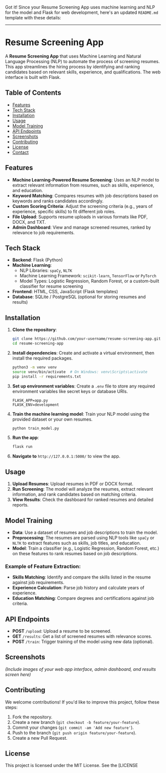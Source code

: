 Got it! Since your Resume Screening App uses machine learning and NLP for the model and Flask for web development, here's an updated `README.md` template with these details:

---

# Resume Screening App

A **Resume Screening App** that uses Machine Learning and Natural Language Processing (NLP) to automate the process of screening resumes. This app streamlines the hiring process by identifying and ranking candidates based on relevant skills, experience, and qualifications. The web interface is built with Flask.

## Table of Contents

- [Features](#features)
- [Tech Stack](#tech-stack)
- [Installation](#installation)
- [Usage](#usage)
- [Model Training](#model-training)
- [API Endpoints](#api-endpoints)
- [Screenshots](#screenshots)
- [Contributing](#contributing)
- [License](#license)
- [Contact](#contact)

## Features

- **Machine Learning-Powered Resume Screening**: Uses an NLP model to extract relevant information from resumes, such as skills, experience, and education.
- **Keyword Matching**: Compares resumes with job descriptions based on keywords and ranks candidates accordingly.
- **Custom Scoring Criteria**: Adjust the screening criteria (e.g., years of experience, specific skills) to fit different job roles.
- **File Upload**: Supports resume uploads in various formats like PDF, DOCX, and TXT.
- **Admin Dashboard**: View and manage screened resumes, ranked by relevance to job requirements.

## Tech Stack

- **Backend**: Flask (Python)
- **Machine Learning**: 
  - NLP Libraries: `spaCy`, `NLTK`
  - Machine Learning Framework: `scikit-learn`, `TensorFlow` or `PyTorch`
  - Model Types: Logistic Regression, Random Forest, or a custom-built classifier for resume screening
- **Frontend**: HTML, CSS, JavaScript (Flask templates)
- **Database**: SQLite / PostgreSQL (optional for storing resumes and results)

## Installation

1. **Clone the repository**:
    ```bash
    git clone https://github.com/your-username/resume-screening-app.git
    cd resume-screening-app
    ```

2. **Install dependencies**:
    Create and activate a virtual environment, then install the required packages.
    ```bash
    python3 -m venv venv
    source venv/bin/activate  # On Windows: venv\Scripts\activate
    pip install -r requirements.txt
    ```

3. **Set up environment variables**:
   Create a `.env` file to store any required environment variables like secret keys or database URIs.
   ```env
   FLASK_APP=app.py
   FLASK_ENV=development
   ```

4. **Train the machine learning model**:
    Train your NLP model using the provided dataset or your own resumes.
    ```bash
    python train_model.py
    ```

5. **Run the app**:
    ```bash
    flask run
    ```

6. **Navigate to** `http://127.0.0.1:5000/` to view the app.

## Usage

1. **Upload Resumes**: Upload resumes in PDF or DOCX format.
2. **Run Screening**: The model will analyze the resumes, extract relevant information, and rank candidates based on matching criteria.
3. **View Results**: Check the dashboard for ranked resumes and detailed reports.

## Model Training

- **Data**: Use a dataset of resumes and job descriptions to train the model.
- **Preprocessing**: The resumes are parsed using NLP tools like `spaCy` or `NLTK` to extract features such as skills, job titles, and education.
- **Model**: Train a classifier (e.g., Logistic Regression, Random Forest, etc.) on these features to rank resumes based on job descriptions.

### Example of Feature Extraction:

- **Skills Matching**: Identify and compare the skills listed in the resume against job requirements.
- **Experience Calculation**: Parse job history and calculate years of experience.
- **Education Matching**: Compare degrees and certifications against job criteria.

## API Endpoints

- **POST** `/upload`: Upload a resume to be screened.
- **GET** `/results`: Get a list of screened resumes with relevance scores.
- **POST** `/train`: Trigger training of the model using new data (optional).

## Screenshots

*(Include images of your web app interface, admin dashboard, and results screen here)*

## Contributing

We welcome contributions! If you'd like to improve this project, follow these steps:

1. Fork the repository.
2. Create a new branch (`git checkout -b feature/your-feature`).
3. Commit your changes (`git commit -am 'Add new feature'`).
4. Push to the branch (`git push origin feature/your-feature`).
5. Create a new Pull Request.

## License

This project is licensed under the MIT License. See the [LICENSE